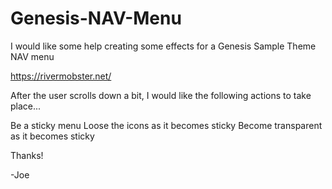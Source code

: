 # Genesis-NAV-Menu
I would like some help creating some effects for a Genesis Sample Theme NAV menu

https://rivermobster.net/

After the user scrolls down a bit, I would like the following actions to take place...

Be a sticky menu
Loose the icons as it becomes sticky
Become transparent as it becomes sticky

Thanks!

-Joe
